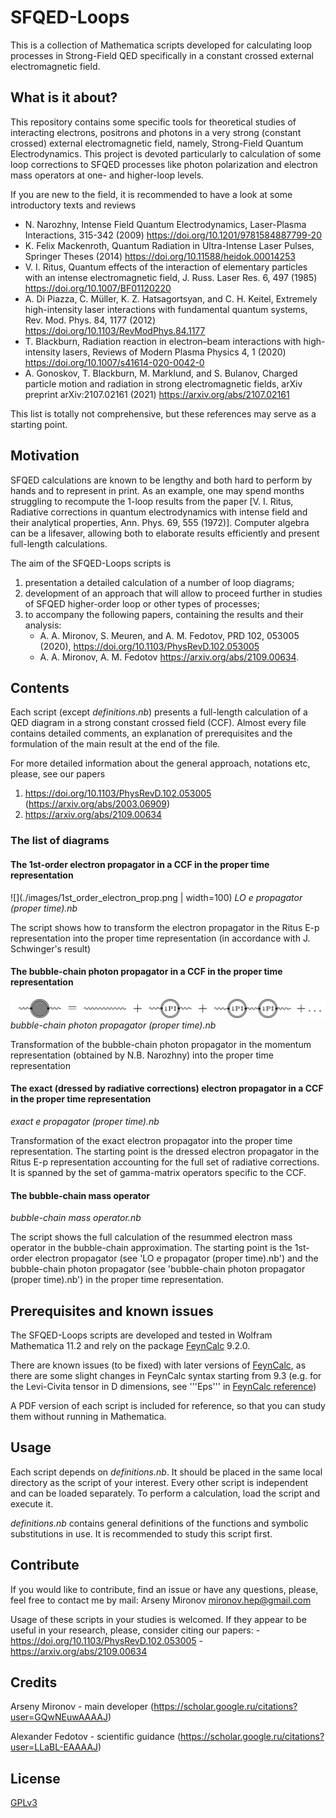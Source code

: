 # SFQED-Loops
This is a collection of Mathematica scripts developed for calculating loop processes in Strong-Field QED specifically in a constant crossed external electromagnetic field.

## What is it about?

This repository contains some specific tools for theoretical studies of interacting electrons, positrons and photons in a very strong (constant crossed) external electromagnetic field, namely, Strong-Field Quantum Electrodynamics. This project is devoted particularly to calculation of some loop corrections to SFQED processes like photon polarization and electron mass operators at one- and higher-loop levels.

If you are new to the field, it is recommended to have a look at some introductory texts and reviews
- N. Narozhny, Intense Field Quantum Electrodynamics, Laser-Plasma Interactions, 315-342 (2009)
https://doi.org/10.1201/9781584887799-20
- K. Felix Mackenroth, Quantum Radiation in Ultra-Intense Laser Pulses, Springer Theses (2014)
https://doi.org/10.11588/heidok.00014253
- V. I. Ritus, Quantum effects of the interaction of elementary particles with an intense electromagnetic field, J. Russ. Laser Res. 6, 497 (1985)
https://doi.org/10.1007/BF01120220
- A. Di Piazza, C. Müller, K. Z. Hatsagortsyan, and C. H. Keitel, Extremely high-intensity laser
interactions with fundamental quantum systems, Rev. Mod. Phys. 84, 1177 (2012)
https://doi.org/10.1103/RevModPhys.84.1177
- T. Blackburn, Radiation reaction in electron–beam interactions with high-intensity lasers,
Reviews of Modern Plasma Physics 4, 1 (2020)
https://doi.org/10.1007/s41614-020-0042-0
- A. Gonoskov, T. Blackburn, M. Marklund, and S. Bulanov, Charged particle motion and
radiation in strong electromagnetic fields, arXiv preprint arXiv:2107.02161 (2021)
https://arxiv.org/abs/2107.02161

This list is totally not comprehensive, but these references may serve as a starting point.

## Motivation
SFQED calculations are known to be lengthy and both hard to perform by hands and to represent in print. As an example, one may spend months struggling to recompute the 1-loop results from the paper [V. I. Ritus, Radiative corrections in quantum electrodynamics with intense field and their
analytical properties, Ann. Phys. 69, 555 (1972)]. Computer algebra can be a lifesaver, allowing both to elaborate results efficiently and present full-length calculations. 

The aim of the SFQED-Loops scripts is
1. presentation a detailed calculation of a number of loop diagrams;
2. development of an approach that will allow to proceed further in studies of SFQED higher-order loop or other types of processes;
3. to accompany the following papers, containing the results and their analysis: 
	- A. A. Mironov, S. Meuren, and A. M. Fedotov, PRD 102, 053005 (2020), 
      https://doi.org/10.1103/PhysRevD.102.053005 
    - A. A. Mironov, A. M. Fedotov https://arxiv.org/abs/2109.00634.


## Contents
Each script (except _definitions.nb_) presents a full-length calculation of a QED diagram in a strong constant crossed field (CCF). Almost every file contains detailed comments, an explanation of prerequisites and the formulation of the main result at the end of the file.

For more detailed information about the general approach, notations etc, please, see our papers 
1. https://doi.org/10.1103/PhysRevD.102.053005 (https://arxiv.org/abs/2003.06909)
2. https://arxiv.org/abs/2109.00634

### The list of diagrams

#### The 1st-order electron propagator in a CCF in the proper time representation
![](./images/1st_order_electron_prop.png | width=100)
_LO e propagator (proper time).nb_

The script shows how to transform the electron propagator in the Ritus E-p representation into the proper time representation (in accordance with J. Schwinger's result)

#### The bubble-chain photon propagator in a CCF in the proper time representation
![](./images/bubble-chain_photon.png)
_bubble-chain photon propagator (proper time).nb_

Transformation of the bubble-chain photon propagator in the momentum representation (obtained by N.B. Narozhny) into the proper time representation

#### The exact (dressed by radiative corrections) electron propagator in a CCF in the proper time representation
_exact e propagator (proper time).nb_

Transformation of the exact electron propagator into the proper time representation. The starting point is the dressed electron propagator in the Ritus E-p representation accounting for the full set of radiative corrections. It is spanned by the set of gamma-matrix operators specific to the CCF.

#### The bubble-chain mass operator
_bubble-chain mass operator.nb_

The script shows the full calculation of the resummed electron mass operator in the bubble-chain approximation. The starting point is the 1st-order electron propagator (see 'LO e propagator (proper time).nb') and the bubble-chain photon propagator (see 'bubble-chain photon propagator (proper time).nb') in the proper time representation. 


## Prerequisites and known issues

The SFQED-Loops scripts are developed and tested in Wolfram Mathematica 11.2 and rely on the package [FeynCalc](https://feyncalc.github.io/) 9.2.0.

There are known issues (to be fixed) with later versions of [FeynCalc](https://feyncalc.github.io/), as there are some slight changes in FeynCalc syntax starting from 9.3 (e.g. for the Levi-Civita tensor in D dimensions, see '''Eps''' in [FeynCalc reference](https://feyncalc.github.io/reference))

A PDF version of each script is included for reference, so that you can study them without running in Mathematica.


## Usage

Each script depends on _definitions.nb_. It should be placed in the same local directory as the script of your interest. Every other script is independent and can be loaded separately. To perform a calculation, load the script and execute it. 

_definitions.nb_ contains general definitions of the functions and symbolic substitutions in use. It is recommended to study this script first.


## Contribute

If you would like to contribute, find an issue or have any questions, please, feel free to contact me by mail:
Arseny Mironov mironov.hep@gmail.com

Usage of these scripts in your studies is welcomed. If they appear to be useful in your research, please, consider citing our papers:
	- https://doi.org/10.1103/PhysRevD.102.053005 
    - https://arxiv.org/abs/2109.00634


## Credits
Arseny Mironov - main developer (https://scholar.google.ru/citations?user=GQwNEuwAAAAJ)

Alexander Fedotov - scientific guidance (https://scholar.google.ru/citations?user=LLaBL-EAAAAJ)

## License
[GPLv3](https://www.gnu.org/licenses/gpl-3.0.en.html)
